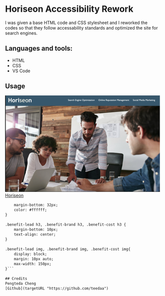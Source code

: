 # Horiseon Accessibility Rework

I was given a base HTML code and CSS stylesheet and I reworked the codes so that they follow accessability standards and optimized the site for search engines. 

## Languages and tools:
* HTML
* CSS
* VS Code

## Usage
![screenshot of reworked website](assets/images/screenshot.jpeg)
[Horiseon](targetURL "https://teedaa.github.io/horiseon-accesbility-rework/")

```.benefit-lead, .benefit-brand, .benefit-cost, {
    margin-bottom: 32px;
    color: #ffffff;
}

.benefit-lead h3, .benefit-brand h3, .benefit-cost h3 {
    margin-bottom: 10px;
    text-align: center;
}

.benefit-lead img, .benefit-brand img, .benefit-cost img{
    display: block;
    margin: 10px auto;
    max-width: 150px;
}```

## Credits
Pengteda Cheng
[Github](targetURL "https://github.com/teedaa")